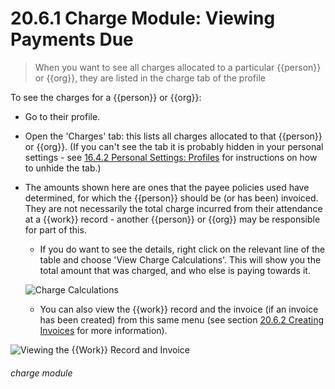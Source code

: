 # 20.6.1 Charge Module: Viewing Payments Due

> When you want to see all charges allocated to a particular {{person}} or {{org}}, they are listed in the charge tab of the profile 

To see the charges for a {{person}} or {{org}}:

- Go to their profile.
- Open the 'Charges' tab: this lists all charges allocated to that {{person}} or {{org}}. (If you can't see the tab it is probably hidden in your personal settings - see [16.4.2 Personal Settings: Profiles](/help/index/p/16.4.2) for instructions on how to unhide the tab.)
- The amounts shown here are ones that the payee policies used have determined, for which the {{person}} should be (or has been) invoiced. 
They are not necessarily the total charge incurred from their attendance at a {{work}} record - another {{person}} or {{org}} may be responsible for part of this.
   - If you do want to see the details, right click on the relevant line of the table and choose 'View Charge Calculations'. This will show you the total amount that was charged, and who else is paying towards it. 
   
   ![Charge Calculations](20.6.1a.png)

   - You can also view the {{work}} record and the invoice (if an invoice has been created) from this same menu (see section [20.6.2  Creating Invoices](/help/index/p/20.6.2) for more information). 
   
![Viewing the {{Work}} Record and Invoice](20.6.1b.png)


###### charge module


